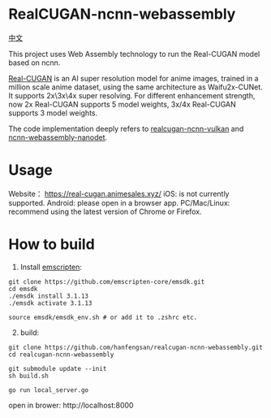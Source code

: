 # RealCUGAN-ncnn-webassembly
[中文](https://github.com/hanFengSan/realcugan-ncnn-webassembly/blob/main/README_CN.md)

This project uses Web Assembly technology to run the Real-CUGAN model based on ncnn. 

[Real-CUGAN](https://github.com/bilibili/ailab/tree/main/Real-CUGAN) is an AI super resolution model for anime images, trained in a million scale anime dataset, using the same architecture as Waifu2x-CUNet. It supports 2x\3x\4x super resolving. For different enhancement strength, now 2x Real-CUGAN supports 5 model weights, 3x/4x Real-CUGAN supports 3 model weights.

The code implementation deeply refers to [realcugan-ncnn-vulkan](https://github.com/nihui/realcugan-ncnn-vulkan) and [ncnn-webassembly-nanodet](https://github.com/nihui/ncnn-webassembly-nanodet).

# Usage
Website： https://real-cugan.animesales.xyz/
iOS: is not currently supported.
Android: please open in a browser app.
PC/Mac/Linux: recommend using the latest version of Chrome or Firefox.

# How to build
 1. Install [emscripten](https://github.com/emscripten-core/emscripten):
 ```shell
 git clone https://github.com/emscripten-core/emsdk.git
cd emsdk
./emsdk install 3.1.13
./emsdk activate 3.1.13

source emsdk/emsdk_env.sh # or add it to .zshrc etc.
```
2. build:
```shell
git clone https://github.com/hanfengsan/realcugan-ncnn-webassembly.git
cd realcugan-ncnn-webassembly

git submodule update --init
sh build.sh

go run local_server.go
```
open in brower: http://localhost:8000
